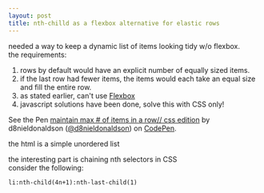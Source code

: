 ```yaml
---
layout: post
title: nth-chilld as a flexbox alternative for elastic rows 
---
```



needed a way to keep a dynamic list of items looking tidy w/o flexbox.  
the requirements:  
	
1. rows by default would have an explicit number of equally sized items.   
2. if the last row had fewer items, the items would each take an equal size and fill the entire row.  
3. as stated earlier, can't use [Flexbox](http://www.w3.org/TR/css3-flexbox/)    
4. javascript solutions have been done, solve this with CSS only!

<p data-height="394" data-theme-id="0" data-slug-hash="raKPYd" data-default-tab="result" data-user="d8nieldonaldson" class='codepen'>See the Pen <a href='http://codepen.io/d8nieldonaldson/pen/raKPYd/'>maintain max # of items in a row// css edition</a> by d8nieldonaldson (<a href='http://codepen.io/d8nieldonaldson'>@d8nieldonaldson</a>) on <a href='http://codepen.io'>CodePen</a>.</p>
<script async src="//assets.codepen.io/assets/embed/ei.js"></script>


the html is a simple unordered list

the interesting part is chaining nth selectors in CSS  
consider the following:


```
li:nth-child(4n+1):nth-last-child(1)
```
 


[main-codepen]:http://codepen.io/d8nieldonaldson/pen/zxjyRE

